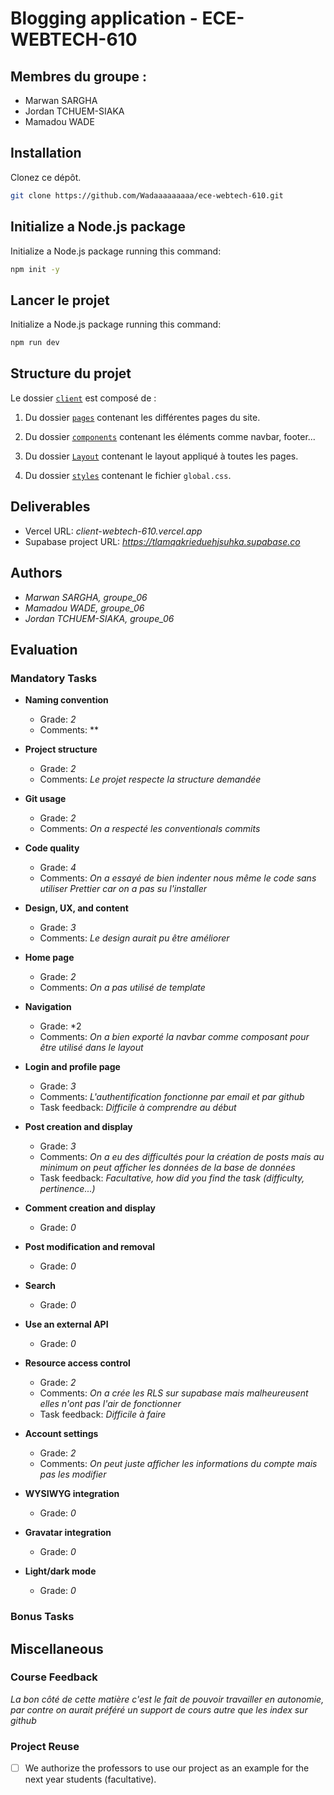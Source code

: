 

# Blogging application - ECE-WEBTECH-610
## Membres du groupe :
- Marwan SARGHA
- Jordan TCHUEM-SIAKA
- Mamadou WADE

## Installation

Clonez ce dépôt.
```bash
git clone https://github.com/Wadaaaaaaaaa/ece-webtech-610.git
```

## Initialize a Node.js package

Initialize a Node.js package running this command:

```bash
npm init -y
```

## Lancer le projet

Initialize a Node.js package running this command:

```bash
npm run dev
```


## Structure du projet

Le dossier [`client`](client) est composé de : 

1. Du dossier [`pages`](client/pages/)
contenant les différentes pages du site.

2. Du dossier [`components`](client/components/)
contenant les éléments comme navbar, footer...

3. Du dossier [`Layout`](client/Layout/)
contenant le layout appliqué à toutes les pages.

5. Du dossier [`styles`](client/styles/)
contenant le fichier `global.css`.


## Deliverables 

- Vercel URL: *client-webtech-610.vercel.app*
- Supabase project URL: *https://tlamqakrieduehjsuhka.supabase.co*

## Authors

- *Marwan SARGHA, groupe_06*
- *Mamadou WADE, groupe_06*
- *Jordan TCHUEM-SIAKA, groupe_06*

## Evaluation

### Mandatory Tasks

* **Naming convention**
  * Grade: *2*
  * Comments: **
  
* **Project structure**
  * Grade: *2*
  * Comments: *Le projet respecte la structure demandée*
  
* **Git usage**
  * Grade: *2*
  * Comments: *On a respecté les conventionals commits*
  
* **Code quality**
  * Grade: *4*
  * Comments: *On a essayé de bien indenter nous même le code sans utiliser Prettier car on a pas su l'installer*

* **Design, UX, and content**
  * Grade: *3*
  * Comments: *Le design aurait pu être améliorer*

* **Home page**
  * Grade: *2*
  * Comments: *On a pas utilisé de template*
  
* **Navigation**
  * Grade: *2
  * Comments: *On a bien exporté la navbar comme composant pour être utilisé dans le layout*
  
* **Login and profile page**
  * Grade: *3*
  * Comments: *L'authentification fonctionne par email et par github*
  * Task feedback: *Difficile à comprendre au début*
* **Post creation and display**
  * Grade: *3*
  * Comments: *On a eu des difficultés pour la création de posts mais au minimum on peut afficher les données de la base de données*
  * Task feedback: *Facultative, how did you find the task (difficulty, pertinence...)*
* **Comment creation and display**
  * Grade: *0*

* **Post modification and removal**
  * Grade: *0*
 
* **Search**
  * Grade: *0*
* **Use an external API**
  * Grade: *0*  
* **Resource access control**
  * Grade: *2*
  * Comments: *On a crée les RLS sur supabase mais malheureusent elles n'ont pas l'air de fonctionner*
  * Task feedback: *Difficile à faire*
* **Account settings**
  * Grade: *2*
  * Comments: *On peut juste afficher les informations du compte mais pas les modifier*

* **WYSIWYG integration**
  * Grade: *0*

* **Gravatar integration**
  * Grade: *0*
  
* **Light/dark mode**
  * Grade: *0*


### Bonus Tasks



## Miscellaneous

### Course Feedback

*La bon côté de cette matière c'est le fait de pouvoir travailler en autonomie, par contre on aurait préféré un support de cours autre que les index sur github*
### Project Reuse

- [ ] We authorize the professors to use our project as an example for the next year students (facultative).
